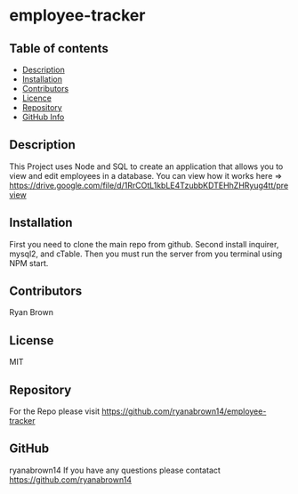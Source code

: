 # employee-tracker


## Table of contents

- [Description](#Description)
- [Installation](#Installation)
- [Contributors](#Contributors)
- [Licence](#Licence)
- [Repository](#Repository)
- [GitHub Info](#GitHub)

## Description

  This Project uses Node and SQL to create an application that allows you to view and edit employees in a database.
  You can view how it works here => https://drive.google.com/file/d/1RrCOtL1kbLE4TzubbKDTEHhZHRyug4tt/preview

## Installation 

  First you need to clone the main repo from github. Second install inquirer, mysql2, and cTable. Then you must run the server from you terminal using NPM start.

## Contributors

  Ryan Brown

## License

  MIT

## Repository

  For the Repo please visit https://github.com/ryanabrown14/employee-tracker

## GitHub

  ryanabrown14
  If you have any questions please contatact https://github.com/ryanabrown14 







